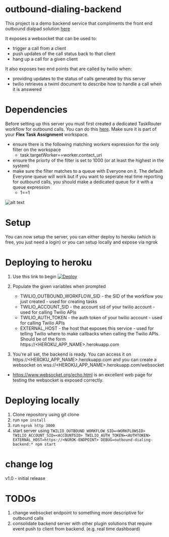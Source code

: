 # outbound-dialing-backend

This project is a demo backend service that compliments the front end outbound dialpad solution [here](https://github.com/jhunter-twilio/plugin-flex-outbound-dialpad)

It exposes a websocket that can be used to:
  - trigger a call from a client
  - push updates of the call status back to that client
  - hang up a call for a given client
  
 It also exposes two end points that are called by twilio when:
   - providing updates to the status of calls generated by this server
   - twilio retrieves a twiml document to describe how to handle a call when it is answered

# Dependencies

Before setting up this server you must first created a dedicated TaskRouter workflow for outbound calls.  You can do this [here](https://www.twilio.com/console/taskrouter/dashboard). Make sure it is part of your **Flex Task Assignment** workspace.

- ensure there is the following matching workers expression for the only filter on the workspace
  - task.targetWorker==worker.contact_uri
- ensure the priorty of the filter is set to 1000 (or at least the highest in the system)
- make sure the filter matches to a queue with Everyone on it. The default Everyone queue will work but if you want to seperate real time reporting for outbound calls, you should make a dedicated queue for it with a queue expression
  - 1==1

![alt text](https://raw.githubusercontent.com/jhunter-twilio/outbound-dialing-backend/master/screenshots/workflow-config.png)

# Setup

You can now setup the server, you can either deploy to heroku (which is free, you just need a login) or you can setup locally and expose via ngrok

# Deploying to heroku

1. Use this link to begin [![Deploy](https://www.herokucdn.com/deploy/button.svg)](https://heroku.com/deploy?template=https://github.com/jhunter-twilio/outbound-dialing-backend/tree/master)

2. Populate the given variables when prompted
    - TWILIO_OUTBOUND_WORKFLOW_SID - the SID of the workflow you just created - used for creating tasks
    - TWILIO_ACCOUNT_SID - the account sid of your twilio account - used for calling Twilio APIs
    - TWILIO_AUTH_TOKEN - the auth token of your twilio account - used for calling Twilio APIs
    - EXTERNAL_HOST - the host that exposes this service - used for telling Twilio where to make callbacks when calling the Twilio APIs.  Should be of the form https://<HEROKU_APP_NAME>.herokuapp.com
    
3. You're all set, the backend is ready.  You can access it on https://<HEROKU_APP_NAME>.herokuapp.com and you can create a websocket on wss://<HEROKU_APP_NAME>.herokuapp.com/websocket 
  - https://www.websocket.org/echo.html is an excellent web page for testing the websocket is exposed correctly.
  
# Deploying locally

1. Clone repository using git clone 
2. run ```npm install```
3. run ```ngrok http 3000```
3. start server using ```TWILIO_OUTBOUND_WORKFLOW_SID=<WORKFLOWSID> TWILIO_ACCOUNT_SID=<ACCOUNTSID> TWILIO_AUTH_TOKEN=<AUTHTOKEN> EXTERNAL_HOST=https://<NGROK-ENDPOINT> DEBUG=outbound-dialing-backend:* npm start```

# change log

v1.0 - initial release

# TODOs

1. change websocket endpoint to something more descriptive for outbound calls
2. consolidate backend server with other plugin solutions that require event push to client from backend.  (e.g. real time dashboard)

